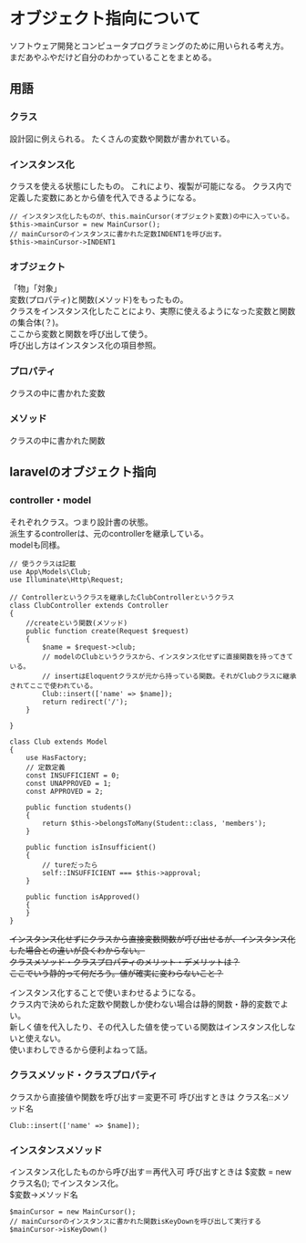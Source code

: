# オブジェクト指向について
ソフトウェア開発とコンピュータプログラミングのために用いられる考え方。
まだあやふやだけど自分のわかっていることをまとめる。

## 用語
### クラス  
設計図に例えられる。
たくさんの変数や関数が書かれている。

### インスタンス化 
クラスを使える状態にしたもの。
これにより、複製が可能になる。
クラス内で定義した変数にあとから値を代入できるようになる。

```
// インスタンス化したものが、this.mainCursor(オブジェクト変数)の中に入っている。
$this->mainCursor = new MainCursor();
// mainCursorのインスタンスに書かれた定数INDENT1を呼び出す。
$this->mainCursor->INDENT1
```

### オブジェクト
「物」「対象」  
変数(プロパティ)と関数(メソッド)をもったもの。  
クラスをインスタンス化したことにより、実際に使えるようになった変数と関数の集合体(？)。  
ここから変数と関数を呼び出して使う。  
呼び出し方はインスタンス化の項目参照。  
 
### プロパティ  
クラスの中に書かれた変数

### メソッド  
クラスの中に書かれた関数

## laravelのオブジェクト指向
### controller・model
それぞれクラス。つまり設計書の状態。  
派生するcontrollerは、元のcontrollerを継承している。  
modelも同様。  

```
// 使うクラスは記載
use App\Models\Club;
use Illuminate\Http\Request;

// Controllerというクラスを継承したClubControllerというクラス
class ClubController extends Controller
{
    //createという関数(メソッド)
    public function create(Request $request)
    {
        $name = $request->club;
        // modelのClubというクラスから、インスタンス化せずに直接関数を持ってきている。
        // insertはEloquentクラスが元から持っている関数。それがClubクラスに継承されてここで使われている。
        Club::insert(['name' => $name]);
        return redirect('/');
    }

}

```

```
class Club extends Model
{
    use HasFactory;
    // 定数定義
    const INSUFFICIENT = 0;
    const UNAPPROVED = 1;
    const APPROVED = 2;

    public function students()
    {
        return $this->belongsToMany(Student::class, 'members');
    }

    public function isInsufficient()
    {
        // tureだったら
        self::INSUFFICIENT === $this->approval;
    }

    public function isApproved()
    {
    }
}

```

~~インスタンス化せずにクラスから直接変数関数が呼び出せるが、インスタンス化した場合との違いが良くわからない。  
クラスメソッド・クラスプロパティのメリット・デメリットは？  
ここでいう静的って何だろう。値が確実に変わらないこと？~~

インスタンス化することで使いまわせるようになる。  
クラス内で決められた定数や関数しか使わない場合は静的関数・静的変数でよい。  
新しく値を代入したり、その代入した値を使っている関数はインスタンス化しないと使えない。  
使いまわしできるから便利よねって話。

### クラスメソッド・クラスプロパティ
クラスから直接値や関数を呼び出す＝変更不可
呼び出すときは クラス名::メソッド名
```
Club::insert(['name' => $name]);
```

### インスタンスメソッド
インスタンス化したものから呼び出す＝再代入可
呼び出すときは $変数 = new クラス名(); でインスタンス化。  
$変数->メソッド名
```
$mainCursor = new MainCursor();
// mainCursorのインスタンスに書かれた関数isKeyDownを呼び出して実行する
$mainCursor->isKeyDown()
```
